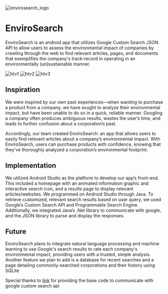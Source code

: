    ![envirosearch_logo](https://user-images.githubusercontent.com/90774897/137616364-a99d85a5-dab2-41ee-a8fe-154e51cd7b72.png)

# EnviroSearch
EnviroSearch is an android app that utilizes Google Custom Search JSON API to allow users to assess the environmental impact of companies by crawling through the web to find relevant articles, pages, and documents that exemplifies the company's track-record in operating in an environmentally (un)sustainable manner.

![htv1](https://user-images.githubusercontent.com/90774897/137617800-145cf62c-b749-40eb-92f4-3379348a9f70.PNG)
![htv2](https://user-images.githubusercontent.com/90774897/137617801-47b52834-ecf0-4bf9-a493-50d7fa583cc4.png)
![htv3](https://user-images.githubusercontent.com/90774897/137617802-8fe75566-6139-4f45-8a00-b490f3367f8f.png)

## Inspiration

We were inspired by our own past experiences—when wanting to purchase a product from a company, we have sought to analyze their environmental impact, but have been unable to do so in a quick, reliable manner. Googling a company often produces ambiguous results, wastes the user’s time, and leads to further confusion about a corporation’s past.

Accordingly, our team created EnviroSearch: an app that allows users to easily find relevant articles about a company’s environmental impact. With EnviroSearch, users can purchase products with confidence, knowing that they’ve thoroughly analyzed a corporation’s environmental footprint.


## Implementation
We utilized Android Studio as the platform to develop our app’s front-end. This included a homepage with an animated information graphic and interactive search icon, and a results page to display relevant articles/websites. We programmed on Android Studio through Java. To retrieve customized, relevant search results based on user query, we used Google’s Custom Search API and Programmable Search Engine. Additionally, we integrated Java’s .Net library to communicate with google, and the JSON library to parse and display the responses.

## Future
EnviroSearch plans to integrate natural language processing and machine learning to use Google's search results to rate each company's environmental impact, providing users with a trusted, simple analysis. Another feature we plan to add is a database for recent searches and a page detailing commonly-searched corporations and their history using SQLite


Special thanks to [link](https://github.com/fanysoft/Android_Google_Custom_SearchDemo) for providing the base code to communicate with google custom search api


